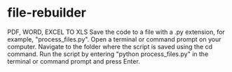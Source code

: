 # file-rebuilder
PDF, WORD, EXCEL TO XLS
    Save the code to a file with a .py extension, for example, "process_files.py".
    Open a terminal or command prompt on your computer.
    Navigate to the folder where the script is saved using the cd command.
    Run the script by entering "python process_files.py" in the terminal or command prompt and press Enter.
